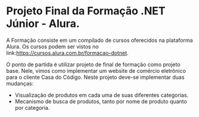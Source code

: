 # Projeto Final da Formação .NET Júnior - Alura.

   A Formação consiste em um compilado de cursos oferecidos na plataforma Alura. 
Os cursos podem ser vistos no link:https://cursos.alura.com.br/formacao-dotnet.

   O ponto de partida é utilizar projeto de final de formação como projeto base. 
Nele, vimos como implementar um website de comércio eletrônico para o cliente Casa do Código. 
Neste projeto deve-se implementar duas mudanças:
    
   - Visualização de produtos em cada uma de suas diferentes categorias.
   - Mecanismo de busca de produtos, tanto por nome de produto quanto por categoria.
